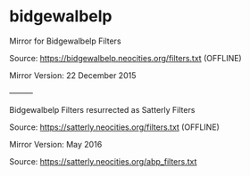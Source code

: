 # bidgewalbelp

Mirror for Bidgewalbelp Filters

Source: https://bidgewalbelp.neocities.org/filters.txt (OFFLINE)

Mirror Version: 22 December 2015

———

Bidgewalbelp Filters resurrected as Satterly Filters

Source: https://satterly.neocities.org/filters.txt (OFFLINE)

Mirror Version: May 2016

Source: https://satterly.neocities.org/abp_filters.txt